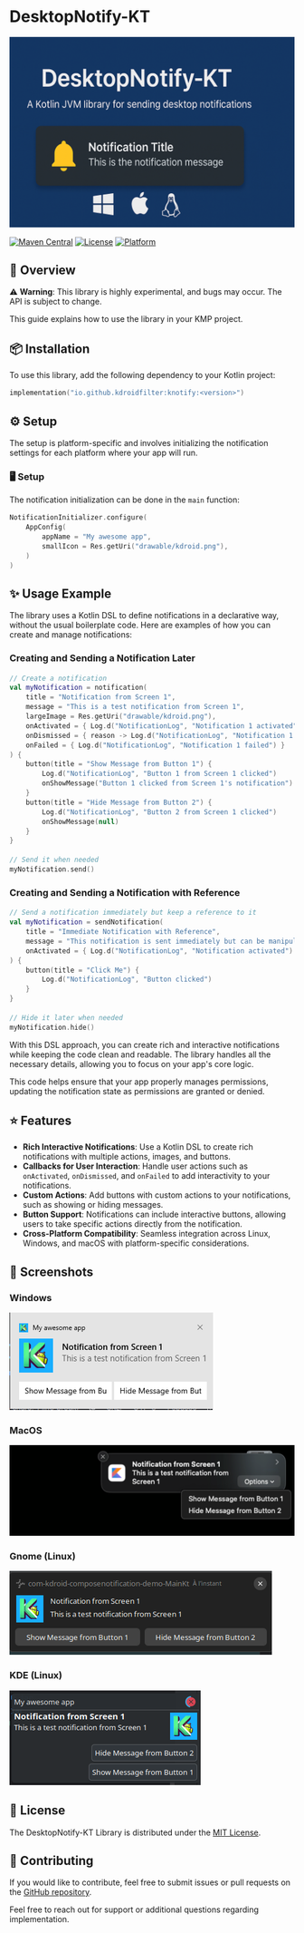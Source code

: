 # DesktopNotify-KT

<p align="center">
  <img src="assets/header.png" alt="logo">
</p>

[![Maven Central](https://img.shields.io/maven-central/v/io.github.kdroidfilter/compose-native-notification)](https://central.sonatype.com/artifact/io.github.kdroidfilter/compose-native-notification)
[![License](https://img.shields.io/github/license/kdroidFilter/ComposeNativeNotification)](https://github.com/kdroidFilter/ComposeNativeNotification/blob/main/LICENSE)
[![Platform](https://img.shields.io/badge/Platform-Windows%20%7C%20Linux%20%7C%20macOS-blue)](https://github.com/kdroidFilter/ComposeNativeNotification)
## 🚀 Overview

⚠️ **Warning**: This library is highly experimental, and bugs may occur. The API is subject to change.

This guide explains how to use the library in your KMP project.

## 📦 Installation

To use this library, add the following dependency to your Kotlin project:

```kotlin
implementation("io.github.kdroidfilter:knotify:<version>")
```

## ⚙️ Setup

The setup is platform-specific and involves initializing the notification settings for each platform where your app will run.

### 🖥️ Setup 

The notification initialization can be done in the `main` function:

```kotlin
NotificationInitializer.configure(
    AppConfig(
        appName = "My awesome app",
        smallIcon = Res.getUri("drawable/kdroid.png"),
    )
)
```

## ✨ Usage Example

The library uses a Kotlin DSL to define notifications in a declarative way, without the usual boilerplate code. Here are examples of how you can create and manage notifications:

### Creating and Sending a Notification Later

```kotlin
// Create a notification
val myNotification = notification(
    title = "Notification from Screen 1",
    message = "This is a test notification from Screen 1",
    largeImage = Res.getUri("drawable/kdroid.png"),
    onActivated = { Log.d("NotificationLog", "Notification 1 activated") },
    onDismissed = { reason -> Log.d("NotificationLog", "Notification 1 dismissed: $reason") },
    onFailed = { Log.d("NotificationLog", "Notification 1 failed") }
) {
    button(title = "Show Message from Button 1") {
        Log.d("NotificationLog", "Button 1 from Screen 1 clicked")
        onShowMessage("Button 1 clicked from Screen 1's notification")
    }
    button(title = "Hide Message from Button 2") {
        Log.d("NotificationLog", "Button 2 from Screen 1 clicked")
        onShowMessage(null)
    }
}

// Send it when needed
myNotification.send()

```

### Creating and Sending a Notification with Reference

```kotlin
// Send a notification immediately but keep a reference to it
val myNotification = sendNotification(
    title = "Immediate Notification with Reference",
    message = "This notification is sent immediately but can be manipulated later",
    onActivated = { Log.d("NotificationLog", "Notification activated") }
) {
    button(title = "Click Me") {
        Log.d("NotificationLog", "Button clicked")
    }
}

// Hide it later when needed
myNotification.hide()
```

With this DSL approach, you can create rich and interactive notifications while keeping the code clean and readable. The library handles all the necessary details, allowing you to focus on your app's core logic.


This code helps ensure that your app properly manages permissions, updating the notification state as permissions are granted or denied.

## ⭐ Features

- **Rich Interactive Notifications**: Use a Kotlin DSL to create rich notifications with multiple actions, images, and buttons.
- **Callbacks for User Interaction**: Handle user actions such as `onActivated`, `onDismissed`, and `onFailed` to add interactivity to your notifications.
- **Custom Actions**: Add buttons with custom actions to your notifications, such as showing or hiding messages.
- **Button Support**: Notifications can include interactive buttons, allowing users to take specific actions directly from the notification.
- **Cross-Platform Compatibility**: Seamless integration across Linux, Windows, and macOS with platform-specific considerations.

## 📸 Screenshots

### Windows
![Windows](/assets/screenshots/Windows.png)

### MacOS
![MacOs](/assets/screenshots/MacOS.png)

### Gnome (Linux)
![Gnome](/assets/screenshots/Gnome.png)

### KDE (Linux)
![KDE](/assets/screenshots/KDE.png)


## 📜 License

The DesktopNotify-KT Library is distributed under the [MIT License](LICENSE).

## 🤝 Contributing

If you would like to contribute, feel free to submit issues or pull requests on the [GitHub repository](https://github.com/kdroidFilter/ComposeNativeNotification).

Feel free to reach out for support or additional questions regarding implementation.
